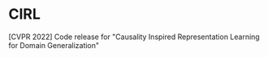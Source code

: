 # CIRL
[CVPR 2022] Code release for "Causality Inspired Representation Learning for Domain Generalization"

